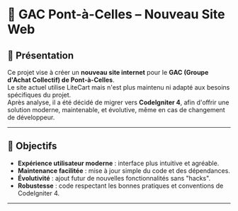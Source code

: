 # 🌱 GAC Pont-à-Celles – Nouveau Site Web

## 📖 Présentation

Ce projet vise à créer un **nouveau site internet** pour le **GAC (Groupe d'Achat Collectif) de Pont-à-Celles**.  
Le site actuel utilise LiteCart mais n'est plus maintenu ni adapté aux besoins spécifiques du projet.  
Après analyse, il a été décidé de migrer vers **CodeIgniter 4**, afin d'offrir une solution moderne, maintenable, et évolutive, même en cas de changement de développeur.

---

## 🎯 Objectifs

- **Expérience utilisateur moderne** : interface plus intuitive et agréable.
- **Maintenance facilitée** : mise à jour simple du code et des dépendances.
- **Évolutivité** : ajout futur de nouvelles fonctionnalités sans "hacks".
- **Robustesse** : code respectant les bonnes pratiques et conventions de CodeIgniter 4.

---
